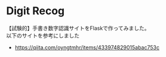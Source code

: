 # Digit Recog
【試験的】手書き数字認識サイトをFlaskで作ってみました。<br>
以下のサイトを参考にしました
- https://qiita.com/oyngtmhr/items/433974829015abac753c

